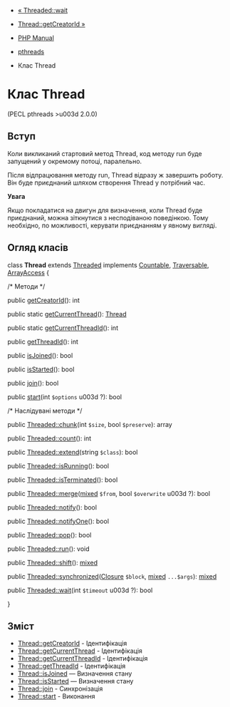 - [« Threaded::wait](threaded.wait.md)
- [Thread::getCreatorId »](thread.getcreatorid.md)

- [PHP Manual](index.md)
- [pthreads](book.pthreads.md)
- Клас Thread

# Клас Thread

(PECL pthreads \>u003d 2.0.0)

## Вступ

Коли викликаний стартовий метод Thread, код методу run буде запущений у
окремому потоці, паралельно.

Після відпрацювання методу run, Thread відразу ж завершить роботу. Він буде
приєднаний шляхом створення Thread у потрібний час.

**Увага**

Якщо покладатися на двигун для визначення, коли Thread буде
приєднаний, можна зіткнутися з несподіваною поведінкою. Тому
необхідно, по можливості, керувати приєднанням у явному вигляді.

## Огляд класів

class **Thread** extends [Threaded](class.threaded.md) implements
[Countable](class.countable.md),
[Traversable](class.traversable.md),
[ArrayAccess](class.arrayaccess.md) {

/\* Методи \*/

public [getCreatorId](thread.getcreatorid.md)(): int

public static [getCurrentThread](thread.getcurrentthread.md)():
[Thread](class.thread.md)

public static [getCurrentThreadId](thread.getcurrentthreadid.md)():
int

public [getThreadId](thread.getthreadid.md)(): int

public [isJoined](thread.isjoined.md)(): bool

public [isStarted](thread.isstarted.md)(): bool

public [join](thread.join.md)(): bool

public [start](thread.start.md)(int `$options` u003d ?): bool

/\* Наслідувані методи \*/

public [Threaded::chunk](threaded.chunk.md)(int `$size`, bool
`$preserve`): array

public [Threaded::count](threaded.count.md)(): int

public [Threaded::extend](threaded.extend.md)(string `$class`): bool

public [Threaded::isRunning](thread.isrunning.md)(): bool

public [Threaded::isTerminated](threaded.isterminated.md)(): bool

public
[Threaded::merge](threaded.merge.md)([mixed](language.types.declarations.md#language.types.declarations.mixed)
`$from`, bool `$overwrite` u003d ?): bool

public [Threaded::notify](threaded.notify.md)(): bool

public [Threaded::notifyOne](threaded.notifyone.md)(): bool

public [Threaded::pop](threaded.pop.md)(): bool

public [Threaded::run](threaded.run.md)(): void

public [Threaded::shift](threaded.shift.md)():
[mixed](language.types.declarations.md#language.types.declarations.mixed)

public
[Threaded::synchronized](threaded.synchronized.md)([Closure](class.closure.md)
`$block`,
[mixed](language.types.declarations.md#language.types.declarations.mixed)
`...$args`):
[mixed](language.types.declarations.md#language.types.declarations.mixed)

public [Threaded::wait](threaded.wait.md)(int `$timeout` u003d ?): bool

}

## Зміст

- [Thread::getCreatorId](thread.getcreatorid.md) - Ідентифікація
- [Thread::getCurrentThread](thread.getcurrentthread.md) -
Ідентифікація
- [Thread::getCurrentThreadId](thread.getcurrentthreadid.md) -
Ідентифікація
- [Thread::getThreadId](thread.getthreadid.md) - Ідентифікація
- [Thread::isJoined](thread.isjoined.md) — Визначення стану
- [Thread::isStarted](thread.isstarted.md) — Визначення стану
- [Thread::join](thread.join.md) - Синхронізація
- [Thread::start](thread.start.md) - Виконання
